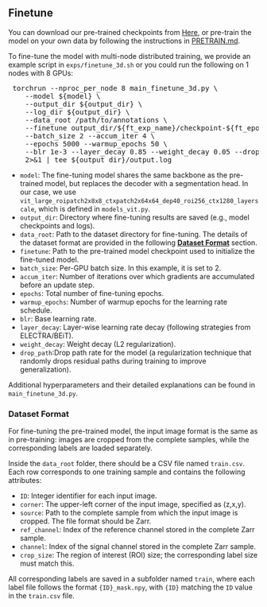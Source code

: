 ## Finetune
You can download our pre-trained checkpoints from [Here](https://example.com), or pre-train the model on your own data by following the instructions in [PRETRAIN.md](doc/PRETRAIN.md).

To fine-tune the model with multi-node distributed training, we provide an example script in `exps/finetune_3d.sh` or you could run the following on 1 nodes with 8 GPUs:

<pre> torchrun --nproc_per_node 8 main_finetune_3d.py \
    --model ${model} \
    --output_dir ${output_dir} \
    --log_dir ${output_dir} \
    --data_root /path/to/annotations \
    --finetune output_dir/${ft_exp_name}/checkpoint-${ft_epoch}.pth \
    --batch_size 2 --accum_iter 4 \
    --epochs 5000 --warmup_epochs 50 \
    --blr 1e-3 --layer_decay 0.85 --weight_decay 0.05 --drop_path 0.2 \
    2>&1 | tee ${output_dir}/output.log
</pre>
- `model`: The fine-tuning model shares the same backbone as the pre-trained model, but replaces the decoder with a segmentation head. In our case, we use `vit_large_roipatch2x8x8_ctxpatch2x64x64_dep40_roi256_ctx1280_layerscale`, which is defined in `models_vit.py`.
- `output_dir`: Directory where fine-tuning results are saved (e.g., model checkpoints and logs). 
- `data_root`: Path to the dataset directory for fine-tuning. The details of the dataset format are provided in the following [**Dataset Format**](#dataset-format) section. 
- `finetune`: Path to the pre-trained model checkpoint used to initialize the fine-tuned model.
- `batch_size`: Per-GPU batch size. In this example, it is set to 2.
- `accum_iter`: Number of iterations over which gradients are accumulated before an update step.
- `epochs`: Total number of fine-tuning epochs.
- `warmup_epochs`: Number of warmup epochs for the learning rate schedule.
- `blr`: Base learning rate.
- `layer_decay`: Layer-wise learning rate decay (following strategies from ELECTRA/BEiT).
- `weight_decay`: Weight decay (L2 regularization).
- `drop_path`:Drop path rate for the model (a regularization technique that randomly drops residual paths during training to improve generalization).

Additional hyperparameters and their detailed explanations can be found in `main_finetune_3d.py`.

### Dataset Format
For fine-tuning the pre-trained model, the input image format is the same as in pre-training: images are cropped from the complete samples, while the corresponding labels are loaded separately.

Inside the `data_root` folder, there should be a CSV file named `train.csv`. Each row corresponds to one training sample and contains the following attributes:
- `ID`: Integer identifier for each input image.
- `corner`: The upper-left corner of the input image, specified as (z,x,y). 
- `source`: Path to the complete sample from which the input image is cropped. The file format should be Zarr.
- `ref_channel`: Index of the reference channel stored in the complete Zarr sample.
- `channel`: Index of the signal channel stored in the complete Zarr sample.
- `crop_size`: The region of interest (ROI) size; the corresponding label size must match this.

All corresponding labels are saved in a subfolder named `train`, where each label file follows the format `{ID}_mask.npy`, with `{ID}` matching the `ID` value in the `train.csv` file.
